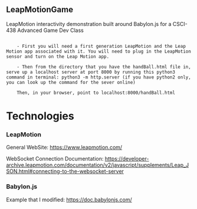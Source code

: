 ## LeapMotionGame
LeapMotion interactivity demonstration built around Babylon.js for a CSCI-438 Advanced Game Dev Class

```To Run Game:

    - First you will need a first generation LeapMotion and the Leap Motion app associated with it. You will need to plug in the LeapMotion sensor and turn on the Leap Motion app.

    - Then from the directory that you have the handBall.html file in, serve up a localhost server at port 8000 by running this python3 command in terminal: python3 -m http.server (if you have python2 only, you can look up the command for the sever online)

    Then, in your browser, point to localhost:8000/handBall.html
```

# Technologies

  ### LeapMotion
  General WebSite: https://www.leapmotion.com/
  
  WebSocket Connection Documentation: https://developer-archive.leapmotion.com/documentation/v2/javascript/supplements/Leap_JSON.html#connecting-to-the-websocket-server
  
  ### Babylon.js
  Example that I modified: https://doc.babylonjs.com/
